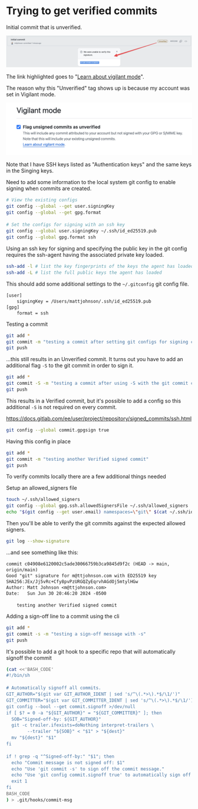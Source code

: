 # Trying to get verified commits

Initial commit that is unverified.

![Initial commit showing unverified tag and where to find more info.](files/unverified_initial_commit.png?raw=true "Unverified commit info")

The link highlighted goes to "[Learn about vigilant mode](https://docs.github.com/en/authentication/managing-commit-signature-verification/displaying-verification-statuses-for-all-of-your-commits)".

The reason why this "Unverified" tag shows up is because my account was set in Vigilant mode.

![GitHub > Account > Settings > SSH and GPG keys > Vigilant mode. Flag unsigned commits as unverified is checked.](files/settings_vigilant_mode.png?raw=true "Vigilant mode setting")

Note that I have SSH keys listed as "Authentication keys" and the same keys in the Singing keys.

Need to add some information to the local system git config to enable signing when commits are created.

```bash
# View the existing configs
git config --global --get user.signingKey
git config --global --get gpg.format

# Set the configs for signing with an ssh key
git config --global user.signingKey ~/.ssh/id_ed25519.pub
git config --global gpg.format ssh
```

Using an ssh key for signing and specifying the public key in the git config requires the ssh-agent having the associated private key loaded.

```bash
ssh-add -l # list the key fingerprints of the keys the agent has loaded
ssh-add -L # list the full public keys the agent has loaded
```

This should add some additional settings to the `~/.gitconfig` git config file.
```
[user]
	signingKey = /Users/mattjohnson/.ssh/id_ed25519.pub
[gpg]
	format = ssh
```

Testing a commit

```bash
git add *
git commit -m "testing a commit after setting git configs for signing commits"
git push
```

...this still results in an Unverified commit. It turns out you have to add an additional flag `-S` to the git commit in order to sign it.

```bash
git add *
git commit -S -m "testing a commit after using -S with the git commit command"
git push
```

This results in a Verified commit, but it's possible to add a config so this additional `-S` is not required on every commit.

https://docs.gitlab.com/ee/user/project/repository/signed_commits/ssh.html

```bash
git config --global commit.gpgsign true
```

Having this config in place

```bash
git add *
git commit -m "testing another Verified signed commit"
git push
```

To verify commits locally there are a few additional things needed

Setup an allowed_signers file
```bash
touch ~/.ssh/allowed_signers
git config --global gpg.ssh.allowedSignersFile ~/.ssh/allowed_signers
echo "$(git config --get user.email) namespaces=\"git\" $(cat ~/.ssh/id_ed25519.pub)" >> ~/.ssh/allowed_signers
```

Then you'll be able to verify the git commits against the expected allowed signers.
```bash
git log --show-signature
```
...and see something like this:
```
commit c04908e6120002c5ade30066759b3ca9845d9f2c (HEAD -> main, origin/main)
Good "git" signature for m@ttjohnson.com with ED25519 key SHA256:JEx/Jj5vRc+Cfy8pvPzURGQZyEqrvhAGdOj5mtylHGw
Author: Matt Johnson <m@ttjohnson.com>
Date:   Sun Jun 30 20:46:20 2024 -0500

    testing another Verified signed commit
```

Adding a sign-off line to a commit using the cli
```bash
git add *
git commit -s -m "testing a sign-off message with -s"
git push
```

It's possible to add a git hook to a specific repo that will automatically signoff the commit

```bash
(cat <<'BASH_CODE'
#!/bin/sh

# Automatically signoff all commits.
GIT_AUTHOR="$(git var GIT_AUTHOR_IDENT | sed 's/^\(.*>\).*$/\1/')"
GIT_COMMITTER="$(git var GIT_COMMITTER_IDENT | sed 's/^\(.*>\).*$/\1/')"
git config --bool --get commit.signoff >/dev/null
if [ $? = 0 -a "${GIT_AUTHOR}" = "${GIT_COMMITTER}" ]; then
  SOB="Signed-off-by: ${GIT_AUTHOR}"
  git -c trailer.ifexists=doNothing interpret-trailers \
        --trailer "${SOB}" < "$1" > "${dest}"
  mv "${dest}" "$1"
fi

if ! grep -q "^Signed-off-by:" "$1"; then
  echo "Commit message is not signed off: $1"
  echo "Use 'git commit -s' to sign off the commit message."
  echo "Use 'git config commit.signoff true' to automatically sign off commits."
  exit 1
fi
BASH_CODE
) > .git/hooks/commit-msg
```
